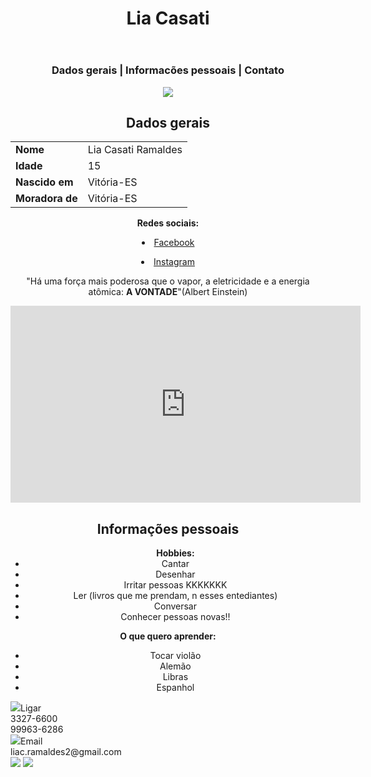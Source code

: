 <html>
<head>
<title>Lia Casati</title>
<link rel="stylesheet" href="css/estilo.css">
</head>
<body>
<center>
<header class="a">
<h1 class="a">Lia Casati</h1>
</header>
<nav><h3>Dados gerais | Informacões pessoais | Contato</h3></nav>
<article>
<p>
<img src="https://instagram.fvix2-1.fna.fbcdn.net/t51.2885-19/s150x150/14368955_102556240254744_8718379420097708032_n.jpg">
</p>
<h1>Dados gerais</h1>
<table>
<tr>
<td><b>Nome</b></td><td>Lia Casati Ramaldes</td>
</tr>
<tr>
<td><b>Idade</b></td><td>15</td>
</tr>
<tr>
<td><b>Nascido em</b></td><td>Vitória-ES</td>
</tr>
<tr>
<td><b>Moradora de</b></td><td> Vitória-ES</td>
</tr>
</table>
</article>
<p>
<b>Redes sociais:</b>
</p>
<li><a href="https://www.facebook.com/lia.casati.3">Facebook</a></li>
<p>
<li><a href="https://www.instagram.com/liacasati/?hl=pt-br">Instagram</a></li>
</p>
<p>
"Há uma força mais poderosa que o vapor, a eletricidade e a energia atômica: <b> A VONTADE</b>"(Albert Einstein)
</p>
<iframe width="560" height="315" src="https://www.youtube.com/embed/F1yNwxLW1Cw" frameborder="0" allowfullscreen></iframe>
<h2>Informações pessoais</h2>
<ul>
<b>Hobbies:</b>
<li>Cantar</li>
<li>Desenhar</li>
<li>Irritar pessoas KKKKKKK</li>
<li>Ler (livros que me prendam, n esses entediantes)</li>
<li>Conversar</li>
<li>Conhecer pessoas novas!!</li>
</ul>
<p>
<b>O que quero aprender:</b>
</p>
<ul>
<li>Tocar violão</li>
<li>Alemão</li>
<li>Libras</li>
<li>Espanhol</li>
</ul>
</center>
<footer>
<div class="a"><img src="https://www.google.com.br/url?sa=i&rct=j&q=&esrc=s&source=images&cd=&cad=rja&uact=8&ved=0ahUKEwjOoNDllZHTAhXEIJAKHRHKAO8QjRwIBw&url=https%3A%2F%2Fwww.q42.com%2Fabout-q42&bvm=bv.152174688,d.Y2I&psig=AFQjCNEw9UKgXBoNJG6JKRaE8tWhIl0lxg&ust=1491614114919528">Ligar<br/>3327-6600<br/>99963-6286<br/>
<div class="b"><img src="https://www.google.com.br/url?sa=i&rct=j&q=&esrc=s&source=images&cd=&cad=rja&uact=8&ved=0ahUKEwiLyIzDlpHTAhUBD5AKHTuvAjsQjRwIBw&url=https%3A%2F%2Fbrasa.art.br%2Fservicos-wordpress%2F&bvm=bv.152174688,d.Y2I&psig=AFQjCNHyW5mJ8IlbQE2vQYXS-fs89rpNBw&ust=1491614318590620">Email<br/>liac.ramaldes2@gmail.com<br/>
<div class="c">
<a href="https://www.instagram.com/liacasati/?hl=pt-br"><img src="https://www.google.com.br/url?sa=i&rct=j&q=&esrc=s&source=images&cd=&cad=rja&uact=8&ved=0ahUKEwj_pbaEmZHTAhWEEpAKHU9FCjUQjRwIBw&url=http%3A%2F%2Ficon-icons.com%2Fpt%2Ficones%2Fbusca%2Finstagram&bvm=bv.152174688,d.Y2I&psig=AFQjCNHBYGw8P57ft5gwdNI6-XBFicxzPQ&ust=1491614993824176"></a>
<a href="https://www.facebook.com/lia.casati.3"><img src="https://www.google.com.br/imgres?imgurl=http%3A%2F%2Ficon-icons.com%2Ficons2%2F509%2FPNG%2F128%2FFacebook_Square_icon-icons.com_49948.png&imgrefurl=http%3A%2F%2Ficon-icons.com%2Fpt%2Ficones%2Fbusca%2Ffacebook&docid=JOIh8NTyV-WHBM&tbnid=CHklxscJu99QaM%3A&vet=10ahUKEwi5wNP7mZHTAhXFnJAKHZcLDt4QMwg6KBYwFg..i&w=128&h=128&bih=670&biw=1280&q=icone%20de%20facebook%20128x128&ved=0ahUKEwi5wNP7mZHTAhXFnJAKHZcLDt4QMwg6KBYwFg&iact=mrc&uact=8"></a>

</footer>
</body>
</html>
